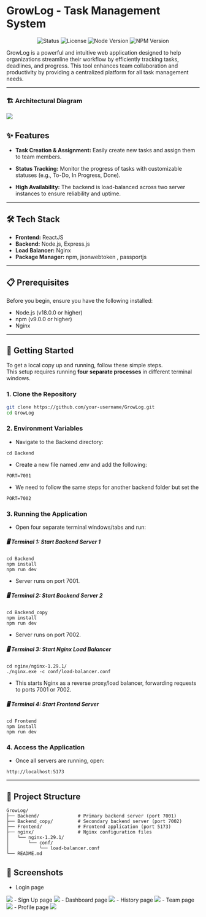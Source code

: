 # GrowLog - Task Management System

<p align="center">
  <img src="https://img.shields.io/badge/status-active-brightgreen" alt="Status">
  <img src="https://img.shields.io/badge/license-MIT-blue" alt="License">
  <img src="https://img.shields.io/badge/node-%3E%3D18.0.0-green" alt="Node Version">
  <img src="https://img.shields.io/badge/npm-%3E%3D9.0.0-green" alt="NPM Version">
</p>

GrowLog is a powerful and intuitive web application designed to help organizations streamline their workflow by efficiently tracking tasks, deadlines, and progress. This tool enhances team collaboration and productivity by providing a centralized platform for all task management needs.

---
### 🏗️ Architectural Diagram
<img src="./screenshots/architecture-w.png">


## ✨ Features
- **Task Creation & Assignment:** Easily create new tasks and assign them to team members.  
- **Status Tracking:** Monitor the progress of tasks with customizable statuses (e.g., To-Do, In Progress, Done).  
  
- **High Availability:** The backend is load-balanced across two server instances to ensure reliability and uptime.  

---

## 🛠️ Tech Stack
- **Frontend:** ReactJS  
- **Backend:** Node.js, Express.js  
- **Load Balancer:** Nginx  
- **Package Manager:** npm, jsonwebtoken , passportjs 

---

## 📋 Prerequisites
Before you begin, ensure you have the following installed:

- Node.js (v18.0.0 or higher)  
- npm (v9.0.0 or higher)  
- Nginx  

---

## 🚀 Getting Started
To get a local copy up and running, follow these simple steps.  
This setup requires running **four separate processes** in different terminal windows.

### 1. Clone the Repository
```bash
git clone https://github.com/your-username/GrowLog.git
cd GrowLog
```

### 2. Environment Variables
- Navigate to the Backend directory:
```
cd Backend
```
- Create a new file named .env and add the following:
```
PORT=7001
```
- We need to follow the same steps for another backend folder
but set the 
```
PORT=7002
```

### 3. Running the Application
- Open four separate terminal windows/tabs and run:
##### 🖥️ Terminal 1: Start Backend Server 1
```
cd Backend
npm install
npm run dev
```
- Server runs on port 7001.
##### 🖥️ Terminal 2: Start Backend Server 2
```
cd Backend_copy
npm install
npm run dev
```
- Server runs on port 7002.
##### 🖥️ Terminal 3: Start Nginx Load Balancer
```
cd nginx/nginx-1.29.1/
./nginx.exe -c conf/load-balancer.conf
```
- This starts Nginx as a reverse proxy/load balancer, forwarding requests to ports 7001 or 7002.
##### 🖥️ Terminal 4: Start Frontend Server
```
cd Frontend
npm install
npm run dev
```

### 4. Access the Application
- Once all servers are running, open:
```
http://localhost:5173
```

---
## 📁 Project Structure
```
GrowLog/
├── Backend/              # Primary backend server (port 7001)
├── Backend_copy/         # Secondary backend server (port 7002)
├── Frontend/             # Frontend application (port 5173) 
├── nginx/                # Nginx configuration files
│   └── nginx-1.29.1/
│       └── conf/
│           └── load-balancer.conf
└── README.md
```

## 📸 Screenshots
- Login page 
<img src="./screenshots/login.jpg">
- Sign Up page
<img src="./screenshots/signup.jpg">
- Dashboard page
<img src="./screenshots/dashboard.jpg">
- History page
<img src="./screenshots/history.jpg">
- Team page
<img src="./screenshots/team.jpg">
- Profile page
<img src="./screenshots/my-profile.jpg">

